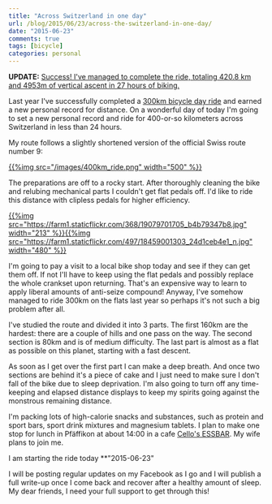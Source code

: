 ```yaml
---
title: "Across Switzerland in one day"
url: /blog/2015/06/23/across-the-switzerland-in-one-day/
date: "2015-06-23"
comments: true
tags: [bicycle]
categories: personal
---
```


**UPDATE:** [Success! I've managed to complete the ride, totaling 420.8 km and 4953m of vertical ascent in 27 hours of biking.](/blog/2015/06/26/longest-non-stop-bicycle-ride-in-my-life/)

Last year I've successfully completed a [300km bicycle day ride](https://www.strava.com/activities/200401002) and earned a new personal record for distance. On a wonderful day of today I'm going to set a new personal record and ride for 400-or-so kilometers across Switzerland in less than 24 hours.

My route follows a slightly shortened version of the official Swiss route number 9:

[{{%img src="/images/400km_ride.png" width="500" %}}](/images/400km_ride.png)

The preparations are off to a rocky start. After thoroughly cleaning the bike and relubing mechanical parts I couldn't get flat pedals off. I'd like to ride this distance with clipless pedals for higher efficiency.

[{{%img src="https://farm1.staticflickr.com/368/19079701705_b4b79347b8.jpg" width="213" %}}](https://www.flickr.com/photos/tentaclephotos/19079701705)[{{%img src="https://farm1.staticflickr.com/497/18459001303_24d1ceb4e1_n.jpg" width="480" %}}](https://www.flickr.com/photos/tentaclephotos/18459001303)

I'm going to pay a visit to a local bike shop today and see if they can get them off. If not I'll have to keep using the flat pedals and possibly replace the whole crankset upon returning. That's an expensive way to learn to apply liberal amounts of anti-seize compound! Anyway, I've somehow managed to ride 300km on the flats last year so perhaps it's not such a big problem after all.

I've studied the route and divided it into 3 parts. The first 160km are the hardest: there are a couple of hills and one pass on the way. The second section is 80km and is of medium difficulty. The last part is almost as a flat as possible on this planet, starting with a fast descent.

As soon as I get over the first part I can make a deep breath. And once two sections are behind it's a piece of cake and I just need to make sure I don't fall of the bike due to sleep deprivation. I'm also going to turn off any time-keeping and elapsed distance displays to keep my spirits going against the monstrous remaining distance.

I'm packing lots of high-calorie snacks and substances, such as protein and sport bars, sport drink mixtures and magnesium tablets. I plan to make one stop for lunch in Pfäffikon at about 14:00 in a cafe [Cello's ESSBAR](http://cellos-essbar.ch/). My wife plans to join me.

I am starting the ride today **"2015-06-23"

I will be posting regular updates on my Facebook as I go and I will publish a full write-up once I come back and recover after a healthy amount of sleep. My dear friends, I need your full support to get through this!